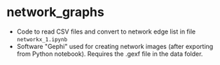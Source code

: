 # network_graphs

* Code to read CSV files and convert to network edge list in file `networkx_1.ipynb`
* Software "Gephi" used for creating network images (after exporting from Python notebook). Requires the .gexf file in the data folder.
